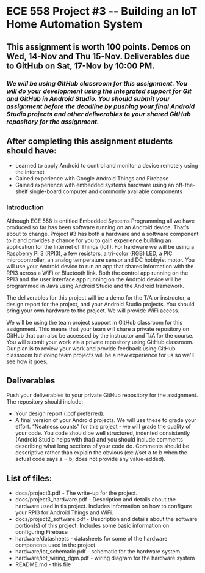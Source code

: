 # ECE 558 Project #3 -- Building an IoT Home Automation System
## <b>This assignment is worth 100 points.  Demos on Wed, 14-Nov and Thu 15-Nov.  Deliverables due to GitHub on Sat, 17-Nov by 10:00 PM.  </b>

### <i> We will be using GitHub classroom for this assignment.  You will do your development using the integrated support for Git and GitHub in Android Studio.  You should submit your assignment before the deadline by pushing your final Android Studio projects and other deliverables to your shared GitHub repository for the assignment.</i>

## After completing this assignment students should have:
- Learned to apply Android to control and monitor a device remotely using the internet
- Gained experience with Google Android Things and Firebase
- Gained experience with embedded systems hardware using an off-the-shelf single-board computer and commonly available components


### Introduction

Although ECE 558 is entitled Embedded Systems Programming all we have produced so far has been software running on an Android device. That’s about to change. Project #3 has both a hardware and a software component to it and provides a chance for you to gain experience building an application for the Internet of Things (IoT). For hardware we will be using a Raspberry PI 3 (RPI3), a few resistors, a tri-color (RGB) LED, a PIC microcontroller, an analog temperature sensor and DC hobbyist motor. You will use your Android device to run an app that shares information with the RPI3 across a WiFi or Bluetooth link. Both the control app running on the RPI3 and the user interface app running on the Android device will be programmed in Java using Android Studio and the Android framework.  

The deliverables for this project will be a demo for the T/A or instructor, a design report for the project, and your Android Studio projects.  You should bring your own hardware to the project.  We will provide WiFi access.

We will be using the team project support in GitHub classroom for this assignment.  This means that your team will share a private repository on GitHub that can also be accessed by the instructor and T/A for the course. You will submit your work via a private repository using GitHub classroom.  Our plan is to review your work and provide feedback using GitHub classroom but doing team projects  will be a new experience for us so we'll see how it goes.

## Deliverables
Push your deliverables to your private GitHub repository for the assignment.  The repository should include:
- Your design report (.pdf preferred).
- A final version of your Android projects. We will use these to grade your effort.  “Neatness counts” for this project - we will grade the quality of your code.  You code should be well structured, indented consistently (Android Studio helps with that) and you should include comments describing what long sections of your code do.    Comments should be descriptive rather than explain the obvious (ex:  //set a to b when the actual code says a = b; does not provide any value-added).

## List of files:
- docs/project3.pdf - The write-up for the project.
- docs/project3_hardware.pdf - Description and details about the hardware used in tis project. Includes information on how to configure your RPI3 for Android Things and WiFi.
- docs/project2_software.pdf - Description and details about the software portion(s) of this project.  Includes some basic information on configuring Firebase
- hardware/datasheets - datasheets for some of the hardware components used in the project.
- hardware/iot_schematic.pdf - schematic for the hardware system
- hardware/iot_wiring_dgm.pdf - wiring diagram for the hardware system
- README.md - this file
